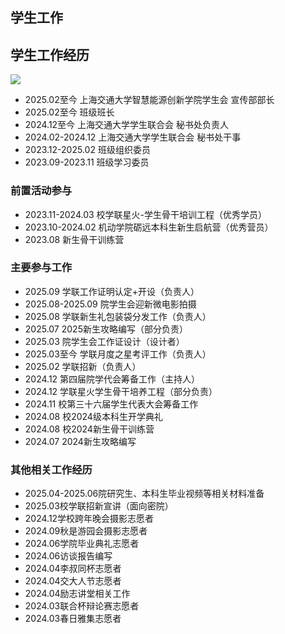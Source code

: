 ## 学生工作

## 学生工作经历
<img src="/introduction/imgs/studentwork.png">

- 2025.02至今 上海交通大学智慧能源创新学院学生会 宣传部部长
- 2025.02至今 班级班长
- 2024.12至今 上海交通大学学生联合会 秘书处负责人
- 2024.02-2024.12 上海交通大学学生联合会 秘书处干事
- 2023.12-2025.02 班级组织委员
- 2023.09-2023.11 班级学习委员

### 前置活动参与
- 2023.11-2024.03 校学联星火-学生骨干培训工程（优秀学员）
- 2023.10-2024.02 机动学院砺远本科生新生启航营（优秀营员）
- 2023.08 新生骨干训练营

### 主要参与工作
- 2025.09 学联工作证明认定+开设（负责人）
- 2025.08-2025.09 院学生会迎新微电影拍摄
- 2025.08 学联新生礼包装袋分发工作（负责人）
- 2025.07 2025新生攻略编写（部分负责）
- 2025.03 院学生会工作证设计（设计者）
- 2025.03至今 学联月度之星考评工作（负责人）
- 2025.02 学联招新（负责人）
- 2024.12 第四届院学代会筹备工作（主持人）
- 2024.12 学联星火学生骨干培养工程（部分负责）
- 2024.11 校第三十六届学生代表大会筹备工作
- 2024.08 校2024级本科生开学典礼
- 2024.08 校2024新生骨干训练营
- 2024.07 2024新生攻略编写

### 其他相关工作经历
- 2025.04-2025.06院研究生、本科生毕业视频等相关材料准备
- 2025.03校学联招新宣讲（面向密院）
- 2024.12学校跨年晚会摄影志愿者
- 2024.09秋是游园会摄影志愿者
- 2024.06学院毕业典礼志愿者
- 2024.06访谈报告编写
- 2024.04李叔同杯志愿者
- 2024.04交大人节志愿者
- 2024.04励志讲堂相关工作
- 2024.03联合杯辩论赛志愿者
- 2024.03春日雅集志愿者